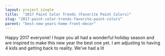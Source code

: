 ```yaml
---
layout: project_single
title:  "2017 Paint Color Trends (Favorite Paint Colors)"
slug: "2017-paint-color-trends-favorite-paint-colors"
parent: "best-new-years-home-front-decor"
---
```

Happy 2017 everyone! I hope you all had a wonderful holiday season and are inspired to make this new year the best one yet. I am adjusting to having 4 kids and getting back to reality. We’ve had a lit